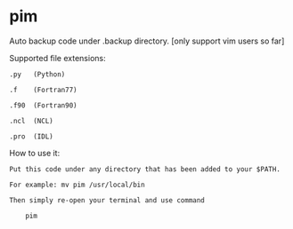 # pim
Auto backup code under .backup directory. [only support vim users so far]

Supported file extensions:

    .py   (Python)

    .f    (Fortran77)

    .f90  (Fortran90)

    .ncl  (NCL)

    .pro  (IDL)

How to use it:

    Put this code under any directory that has been added to your $PATH.

    For example: mv pim /usr/local/bin

    Then simply re-open your terminal and use command

        pim
